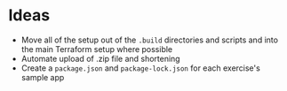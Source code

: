 # Ideas

* Move all of the setup out of the `.build` directories and scripts and into the main Terraform setup where possible
* Automate upload of .zip file and shortening
* Create a `package.json` and `package-lock.json` for each exercise's sample app
